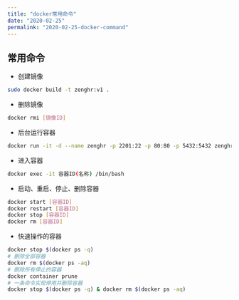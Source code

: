 ```yaml
---
title: "docker常用命令"
date: "2020-02-25"
permalink: "2020-02-25-docker-command"
---
```


## 常用命令

- 创建镜像

```bash
sudo docker build -t zenghr:v1 .
```

- 删除镜像

```bash
docker rmi [镜像ID]
```

- 后台运行容器

```bash
docker run -it -d --name zenghr -p 2201:22 -p 80:80 -p 5432:5432 zenghr
```

- 进入容器

```bash
docker exec -it 容器ID(名称) /bin/bash
```

- 启动、重启、停止、删除容器

```bash
docker start [容器ID]
docker restart [容器ID]
docker stop [容器ID]
docker rm [容器ID]
```

- 快速操作的容器

```bash
docker stop $(docker ps -q)
# 删除全部容器
docker rm $(docker ps -aq)
# 删除所有停止的容器
docker container prune
# 一条命令实现停用并删除容器
docker stop $(docker ps -q) & docker rm $(docker ps -aq)
```